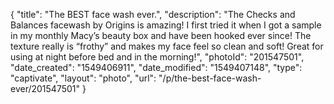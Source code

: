 {
    "title": "The BEST face wash ever.",
    "description": "The Checks and Balances facewash by Origins is amazing! I first tried it when I got a sample in my monthly Macy’s beauty box and have been hooked ever since! The texture really is “frothy” and makes my face feel so clean and soft! Great for using at night before bed and in the morning!",
    "photoId": "201547501",
    "date_created": "1549406911",
    "date_modified": "1549407148",
    "type": "captivate",
    "layout": "photo",
    "url": "\/p\/the-best-face-wash-ever\/201547501"
}